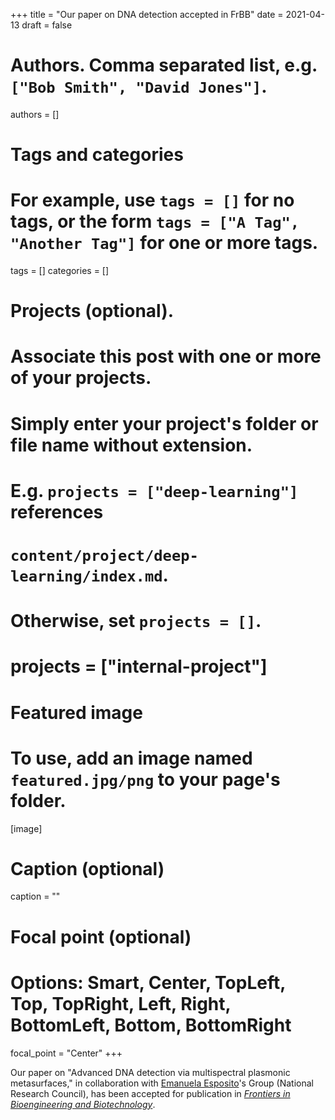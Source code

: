 +++
title = "Our paper on DNA detection accepted in FrBB"
date = 2021-04-13
draft = false

# Authors. Comma separated list, e.g. `["Bob Smith", "David Jones"]`.
authors = []

# Tags and categories
# For example, use `tags = []` for no tags, or the form `tags = ["A Tag", "Another Tag"]` for one or more tags.
tags = []
categories = []

# Projects (optional).
#   Associate this post with one or more of your projects.
#   Simply enter your project's folder or file name without extension.
#   E.g. `projects = ["deep-learning"]` references
#   `content/project/deep-learning/index.md`.
#   Otherwise, set `projects = []`.
# projects = ["internal-project"]

# Featured image
# To use, add an image named `featured.jpg/png` to your page's folder.
[image]
  # Caption (optional)
  caption = ""

  # Focal point (optional)
  # Options: Smart, Center, TopLeft, Top, TopRight, Left, Right, BottomLeft, Bottom, BottomRight
  focal_point = "Center"
+++

Our paper on "Advanced DNA detection via multispectral plasmonic metasurfaces,"
in collaboration with [Emanuela Esposito]'s Group (National Research Council),
has been accepted for publication in [*Frontiers in Bioengineering and Biotechnology*](https://www.frontiersin.org/journals/bioengineering-and-biotechnology#).


[Emanuela Esposito]: https://www.isasi.cnr.it/profile/emanuela.esposito/
